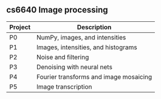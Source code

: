 ## cs6640 Image processing ##

Project | Description
------- | -------------
P0  | NumPy, images, and intensities 
P1  | Images, intensities, and histograms
P2  | Noise and filtering 
P3  | Denoising with neural nets 
P4  | Fourier transforms and image mosaicing 
P5  | Image transcription 

